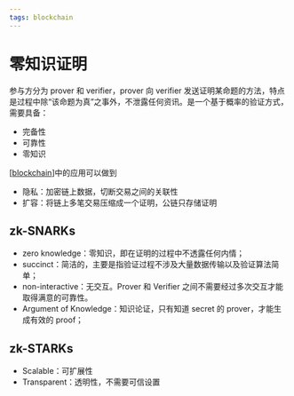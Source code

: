 ```yaml
---
tags: blockchain
---
```


# 零知识证明

参与方分为 prover 和 verifier，prover 向 verifier 发送证明某命题的方法，特点是过程中除“该命题为真”之事外，不泄露任何资讯。是一个基于概率的验证方式，需要具备：

- 完备性
- 可靠性
- 零知识

[[blockchain]]中的应用可以做到

- 隐私：加密链上数据，切断交易之间的关联性
- 扩容：将链上多笔交易压缩成一个证明，公链只存储证明

## zk-SNARKs

- zero knowledge：零知识，即在证明的过程中不透露任何内情；
- succinct：简洁的，主要是指验证过程不涉及大量数据传输以及验证算法简单；
- non-interactive：无交互。Prover 和 Verifier 之间不需要经过多次交互才能取得满意的可靠性。
- Argument of Knowledge：知识论证，只有知道 secret 的 prover，才能生成有效的 proof；

## zk-STARKs

- Scalable：可扩展性
- Transparent：透明性，不需要可信设置

[//begin]: # "Autogenerated link references for markdown compatibility"
[blockchain]: ../blockchain.md "blockchain"
[//end]: # "Autogenerated link references"
